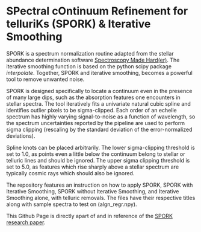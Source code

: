 # SPectral cOntinuum Refinement for telluriKs (SPORK) & Iterative Smoothing

SPORK is a spectrum normalization routine adapted from  the  stellar  abundance  determination  software [Spectroscopy Made Hard(er)](https://github.com/andycasey/smhr). The iterative smoothing function is based on the python scipy package *interpolate*. Together, SPORK and iterative smoothing, becomes a powerful tool to remove unwanted noise. 

SPORK is designed specifically to locate a continuum even in the presence of many large dips, such as the absorption features one encounters in stellar spectra.  The tool iteratively fits a univariate natural cubic spline and identifies outlier pixels to be sigma-clipped. Each order of an echelle spectrum has highly varying signal-to-noise as a function of wavelength, so the spectrum uncertainties reported by the pipeline are used to perform sigma clipping (rescaling by the standard deviation of the error-normalized deviations). 

Spline knots can be placed arbitrarily. The lower sigma-clipping threshold is set to 1.0, as points even a little below the continuum belong to stellar or telluric lines and should be ignored. The upper sigma clipping threshold is set to 5.0, as features which rise sharply above a stellar spectrum are typically cosmic rays which should also be ignored.

The repository features an instruction on how to apply SPORK, SPORK with Iterative Smoothing, SPORK without Iterative Smoothing, and Iterative Smoothing alone, with telluric removals. The files have their respective titles along with sample spectra to test on (algn_regr.npy).

This Github Page is directly apart of and in reference of the [SPORK research paper](https://arxiv.org/abs/2108.12057).

